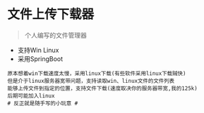# 文件上传下载器

> 个人编写的文件管理器

* 支持Win Linux
* 采用SpringBoot

```
原本想着win下载速度太慢，采用linux下载(有些软件采用linux下载贼快)
但是介于linux服务器宽带问题，支持读取win、linux文件的文件列表
能够上传文件到指定的位置，支持文件下载(速度取决你的服务器带宽,我的125k)
后期可能加入linux
# 反正就是随手写的小玩意 #
```

